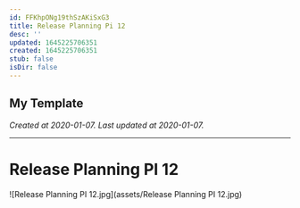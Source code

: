 ```yaml
---
id: FFKhpONg19thSzAKiSxG3
title: Release Planning Pi 12
desc: ''
updated: 1645225706351
created: 1645225706351
stub: false
isDir: false
---
```

My Template
---

_Created at 2020-01-07._
_Last updated at 2020-01-07._




---

# Release Planning PI 12


![Release Planning PI 12.jpg](assets/Release Planning PI 12.jpg)

